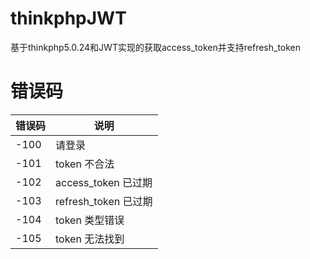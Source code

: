 # thinkphpJWT
基于thinkphp5.0.24和JWT实现的获取access_token并支持refresh_token

# 错误码

| 错误码 | 说明                 |
| ------ | -------------------- |
| -100   | 请登录               |
| -101   | token 不合法         |
| -102   | access_token 已过期  |
| -103   | refresh_token 已过期 |
| -104   | token 类型错误       |
| -105   | token 无法找到       |